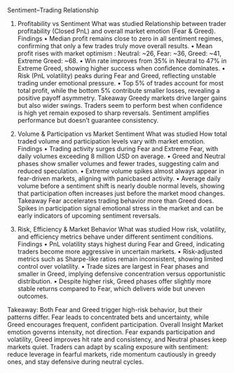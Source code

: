 Sentiment–Trading Relationship

1. Profitability vs Sentiment
What was studied
Relationship between trader profitability (Closed PnL) and overall market emotion (Fear &
Greed).
Findings
• Median profit remains close to zero in all sentiment regimes, confirming that only a few
trades truly move overall results.
• Mean profit rises with market optimism : Neutral: ~26, Fear: ~36, Greed: ~41, Extreme
Greed: ~68.
• Win rate improves from 35% in Neutral to 47% in Extreme Greed, showing higher success
when confidence dominates.
• Risk (PnL volatility) peaks during Fear and Greed, reflecting unstable trading under
emotional pressure.
• Top 5% of trades account for most total profit, while the bottom 5% contribute smaller
losses, revealing a positive payoff asymmetry.
Takeaway
Greedy markets drive larger gains but also wider swings. Traders seem to perform best when
confidence is high yet remain exposed to sharp reversals. Sentiment amplifies performance
but doesn’t guarantee consistency.

2. Volume & Participation vs Market Sentiment
What was studied
How total traded volume and participation levels vary with market emotion.
Findings
• Trading activity surges during Fear and Extreme Fear, with daily volumes exceeding 8
million USD on average.
• Greed and Neutral phases show smaller volumes and fewer trades, suggesting calm and
reduced speculation.
• Extreme volume spikes almost always appear in fear-driven markets, aligning with panicbased activity.
• Average daily volume before a sentiment shift is nearly double normal levels, showing that
participation often increases just before the market mood changes.
Takeaway
Fear accelerates trading behavior more than Greed does. Spikes in participation signal
emotional stress in the market and can be early indicators of upcoming sentiment reversals.

3. Risk, Efficiency & Market Behavior
What was studied
How risk, volatility, and efficiency metrics behave under different sentiment conditions.
Findings
• PnL volatility stays highest during Fear and Greed, indicating traders become more
aggressive in uncertain markets.
• Risk-adjusted metrics such as Sharpe-like ratios remain inconsistent, showing limited
control over volatility.
• Trade sizes are largest in Fear phases and smaller in Greed, implying defensive
concentration versus opportunistic distribution.
• Despite higher risk, Greed phases offer slightly more stable returns compared to Fear, which delivers wide but uneven outcomes.

Takeaway:
Both Fear and Greed trigger high-risk behavior, but their patterns differ. Fear leads to
concentrated bets and uncertainty, while Greed encourages frequent, confident participation.
Overall Insight
Market emotion governs intensity, not direction.
Fear expands participation and volatility, Greed improves hit rate and consistency, and
Neutral phases keep markets quiet.
Traders can adapt by scaling exposure with sentiment: reduce leverage in fearful markets,
ride momentum cautiously in greedy ones, and stay defensive during neutral cycles.